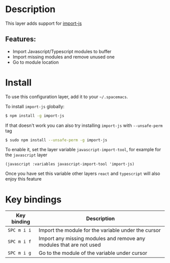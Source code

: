 Description
===========

This layer adds support for
[import-js](https://github.com/Galooshi/import-js)

Features:
---------

-   Import Javascript/Typescript modules to buffer
-   Import missing modules and remove unused one
-   Go to module location

Install
=======

To use this configuration layer, add it to your `~/.spacemacs`.

To install `import-js` globally:

``` bash
$ npm install -g import-js
```

If that doesn't work you can also try installing `import-js` with
`--unsafe-perm` tag

``` bash
$ sudo npm install --unsafe-perm -g import-js
```

To enable it, set the layer variable `javascript-import-tool`, for
example for the `javascript` layer

``` elisp
(javascript :variables javascript-import-tool 'import-js)
```

Once you have set this variable other layers `react` and `typescript`
will also enjoy this feature

Key bindings
============

| Key binding | Description                                                         |
|-------------|---------------------------------------------------------------------|
| `SPC m i i` | Import the module for the variable under the cursor                 |
| `SPC m i f` | Import any missing modules and remove any modules that are not used |
| `SPC m i g` | Go to the module of the variable under cursor                       |
